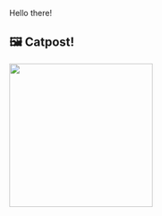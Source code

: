 Hello there!



## 🖼️ Catpost!

<sub>
    <img src="https://cdn2.thecatapi.com/images/edq.jpg" height="256">
</sub>

